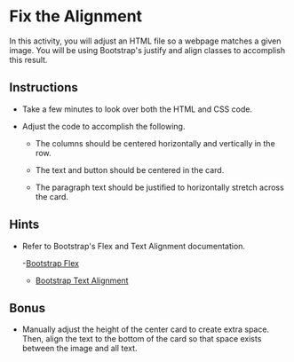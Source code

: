 # Fix the Alignment

In this activity, you will adjust an HTML file so a webpage matches a given image.  You will be using Bootstrap's justify and align classes to accomplish this result.

## Instructions

- Take a few minutes to look over both the HTML and CSS code. 

- Adjust the code to accomplish the following.

    - The columns should be centered horizontally and vertically in the row.

    - The text and button should be centered in the card.  

    - The paragraph text should be justified to horizontally stretch across the card.

## Hints

- Refer to Bootstrap's Flex and Text Alignment documentation.

    -[Bootstrap Flex](https://getbootstrap.com/docs/4.0/utilities/flex/)

    - [Bootstrap Text Alignment](https://getbootstrap.com/docs/4.0/utilities/text/)

## Bonus

- Manually adjust the height of the center card to create extra space.  Then, align the text to the bottom of the card so that space exists between the image and all text.  
